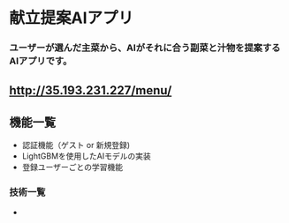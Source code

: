 # 献立提案AIアプリ

### ユーザーが選んだ主菜から、AIがそれに合う副菜と汁物を提案するAIアプリです。
## http://35.193.231.227/menu/



## 機能一覧
- 認証機能（ゲスト or 新規登録)
- LightGBMを使用したAIモデルの実装
- 登録ユーザーごとの学習機能

### 技術一覧
- 


























